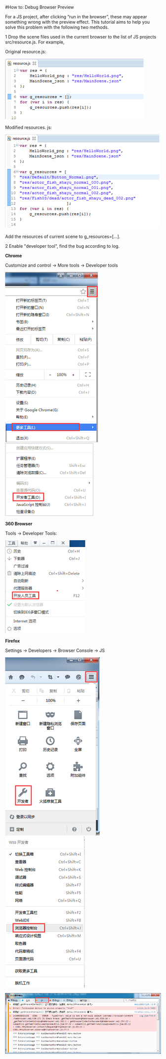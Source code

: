 #How to: Debug Browser Preview

For a JS project, after clicking “run in the browser”, these may appear something wrong with the preview effect. This tutorial aims to help you solve this problem with the following two methods. 

1 Drop the scene files used in the current browser to the list of JS projects src/resource.js. For example, 

   Original resource.js:

![image](res/image001.png)

   Modified resources. js: 

![image](res/image002.png)   

  Add the resources of current scene to g_resources=[...].

2 Enable "developer tool", find the bug according to log. 

**Chrome**

   Customize and control -> More tools -> Developer tools

![image](res/image003.png)   ![image](res/image004.png)

**360 Browser**
  
   Tools -> Developer Tools:

![image](res/image005.png)  

**Firefox**

Settings -> Developers -> Browser Console -> JS

![image](res/image006.png) ![image](res/image007.png)
   
![image](res/image008.png) 

 


